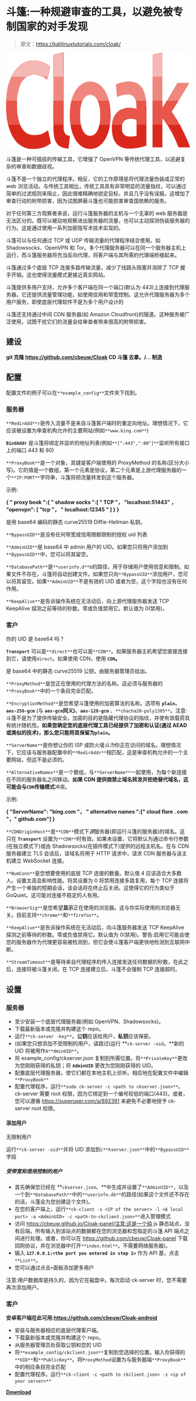 # 斗篷:一种规避审查的工具，以避免被专制国家的对手发现

> 原文：<https://kalilinuxtutorials.com/cloak/>

[![](img//30d1008637c83a9da39e597c77d581d8.png)](https://blogger.googleusercontent.com/img/b/R29vZ2xl/AVvXsEhct6zK-ZqTevs_Jy-Tds6YEuE7Ab8tKHExLqdbvjY7GFNnN3jk2i1X5D7R5NkcIEBcIYqJ8rD9ho-hMby_VrGalTyI5VFaX_CE4rND_eM1inVWZtXgxvFY7RHu5BDBs4WGPSlq2w3CyO1cz5Wz54lThJRgGcpknAwk-wRLJrkMp-QkLSwUcRv3CUOL/s728/logo%20(1).png)

斗篷是一种可插拔的传输工具，它增强了 OpenVPN 等传统代理工具，以逃避复杂的审查和数据歧视。

斗篷不是一个独立的代理程序。相反，它的工作原理是将代理流量伪装成正常的 web 浏览活动。与传统工具相比，传统工具具有非常明显的流量指纹，可以通过简单的过滤规则来阻止，因此很难精确地锁定目标，并且几乎没有误报。这增加了审查行动的附带损害，因为试图屏蔽斗篷也可能损害审查国依赖的服务。

对于任何第三方观察者来说，运行斗篷服务器的主机与一个无辜的 web 服务器是无法区分的。既可以被动地观察进出服务器的流量，也可以主动探测伪装服务器的行为。这是通过使用一系列加密隐写术技术实现的。

斗篷可以与任何通过 TCP 或 UDP 传输流量的代理程序结合使用，如 Shadowsocks、OpenVPN 和 Tor。多个代理服务器可以在同一个服务器主机上运行，而斗篷服务器将充当反向代理，将客户端与其所需的代理端桥接起来。

斗篷通过多个底层 TCP 连接多路传输流量，减少了线路头阻塞并消除了 TCP 握手开销。这也使得流量模式更接近真实网站。

斗篷提供多用户支持，允许多个客户端在同一个端口(默认为 443)上连接到代理服务器。它还提供流量管理功能，如使用信用和带宽控制。这允许代理服务器为多个用户服务，即使底层代理软件不是为多个用户设计的

斗篷还支持通过中间 CDN 服务器(如 Amazon Cloudfront)的隧道。这种服务被广泛使用，试图干扰它们的流量会给审查者带来很高的附带损害。

## 建设

**git 克隆 https://github.com/cbeuw/Cloak
CD 斗篷
去拿。/…
制造**

## 配置

配置文件的例子可以在`**example_config**`文件夹下找到。

### 服务器

`**RedirAdd**r`是传入流量不是来自斗篷客户端时的重定向地址。理想情况下，它应该被设置为审查机构允许的主要网站(例如`**www.bing.com**`)

**`BindAddr`** 是斗篷将绑定并监听的地址列表(例如`**[":443",":80"]**`监听所有接口上的端口 443 和 80)

`**ProxyBook**`是一个对象，其键是客户端使用的 ProxyMethod 的名称(区分大小写)。它的值是一个数组，第一个元素是协议，第二个元素是上游代理服务器的一个`**IP:PORT**`字符串，斗篷将把流量转发到这个服务器。

示例:

**{
" proxy book ":{
" shadow socks ":[
" TCP "，
"localhost:51443"
，
"openvpn": [
"tcp "，
" localhost:12345 "
]
}
}**

是用 base64 编码的静态 curve25519 Diffie-Hellman 私钥。

`**BypassUID**`是没有任何带宽或信用限额限制的授权 uid 列表

`**AdminUID**`是 base64 中 admin 用户的 UID。如果您只将用户添加到`**BypassUID**`中，您可以将其留空。

`**DatabasePath**`是`**userinfo.d**b`的路径，用于存储用户使用信息和限制。如果文件不存在，斗篷将自动创建文件。如果您只向`**BypassUID**`添加用户，您可以将其留空。如果`**AdminUID**`不是有效的 UID 或者为空，这个字段也没有任何作用。

`**KeepAlive**`是告诉操作系统在无活动后，向上游代理服务器发送 TCP KeepAlive 探测之前等待的秒数。零或负值禁用它。默认值为 0(禁用)。

### 客户

你的 UID 是 base64 吗？

**`Transport`** 可以是`**direct**`也可以是`**CDN**`。如果服务器主机希望您直接连接到它，请使用`direct`。如果使用 CDN，使用 **`CDN`。**

是 base64 中的静态 curve25519 公钥，由服务器管理员给出。

`**ProxyMethod**`是您正在使用的代理方法的名称。这必须与服务器的`**ProxyBook**`中的一个条目完全匹配。

`**EncryptionMethod**`是您希望斗篷使用的加密算法的名称。选项有 **`plain`、`aes-256-gcm`** (与 **`aes-gcm`同义)、`aes-128-gcm`** 、`**chacha20-poly1305**`。注意:斗篷不是为了提供传输安全。加密的目的是隐藏代理协议的指纹，并使有效载荷具有统计随机性。**如果您确定您的底层代理工具已经提供了加密和认证(通过 AEAD 或类似的技术)，那么您只能将其保留为`plain`。**

`**ServerName**`是你想让你的 ISP 或防火墙*认为*你正在访问的域名。理想情况下，它应该与服务器配置中的`**RedirAddr**`相匹配，这是审查机构允许的一个主要网站，但这不是必须的。

`**AlternativeNames**`是一个数组，与`**ServerName**`一起使用，为每个新连接在不同的服务器名之间移动。**如果 CDN 提供商禁止域名转发并拒绝替代域名，这可能会与`CDN`传输模式**冲突。

示例:

**{
"ServerName": "bing.com "，
" alternative names ":[" cloud flare . com "，" github.com"]
}**

`**CDNOriginHost**`是`**CDN**`模式下*源*服务器(即运行斗篷的服务器)的域名。这只在 **`Transport`** 设置为`**CDN**`时有效。如果未设置，它将默认为通过命令行参数(在独立模式下)或由 Shadowsocks(在插件模式下)提供的远程主机名。在与 CDN 服务器建立 TLS 会话后，该域名将用于 HTTP 请求中，请求 CDN 服务器与该主机建立 WebSocket 连接。

`**NumConn**`是您想要使用的底层 TCP 连接的数量。默认值 4 应该适合大多数人。设置太高会影响性能。将其设置为 0 将禁用连接多路复用，每个 TCP 连接将产生一个单独的短期会话，该会话将在终止后关闭。这使得它的行为类似于 GoQuiet。这可能对连接不稳定的人有用。

`**BrowserSig**`是您希望**显示**正在使用的浏览器。这与你实际使用的浏览器无关。目前支持`**chrome**`和`**firefox**`。

`**KeepAlive**`是告诉操作系统在无活动后，向斗篷服务器发送 TCP KeepAlive 探测之前等待的秒数。零或负值禁用它。默认值为 0(禁用)。警告:启用它可能会使您的服务器作为代理更容易被检测到，但它会使斗篷客户端更快地检测到互联网中断。

`**StreamTimeout**`是等待来自代理程序的传入连接发送任何数据的秒数，在此之后，连接将被斗篷关闭。在 TCP 连接建立后，斗篷不会强制 TCP 连接超时。

## 设置

### 服务器

*   至少安装一个底层代理服务器(例如 OpenVPN、Shadowsocks)。
*   下载最新版本或克隆并构建这个 repo。
*   运行`**ck-server -key**`。**公钥**应该给用户，**私钥**应该保密。
*   (如果您只想添加不受限制的用户，请跳过)运行 **`ck-server -uid`。**新的 UID 将被用作`A**dminUID**`。
*   将 example_config/ckserver.json 复制到所需位置。将`**PrivateKey**`更改为您刚刚获得的私钥；将 **`AdminUID`** 更改为您刚刚获得的 UID。
*   配置底层代理服务器，使它们都在本地主机上侦听。相应地在配置文件中编辑`**ProxyBook**`
*   配置代理程序。运行`**sudo ck-server -c <path to ckserver.json>**`。ck-server 需要 root 权限，因为它绑定到一个编号较低的端口(443)。或者，您可以遵循 https://superuser.com/a/892391 来避免不必要地授予 ck-server root 权限。

#### 添加用户

无限制用户

运行`**ck-server -uid**`并将 UID 添加到`c**kserver.json**`中的`**BypassUID**`字段

##### 受带宽和信用控制的用户

*   首先确保您已经在 **`ckserver.json`、**中生成并设置了`**AdminUID**`，以及一个到`**DatabasePath**`中的`**userinfo.db**`的路径(如果这个文件还不存在的话，斗篷会为您创建这个文件)。
*   在您的客户端上，运行`**ck-client -s <IP of the server> -l <A local port> -a <AdminUID> -c <path-to-ckclient.json>**`进入管理模式
*   访问 https://cbeuw.github.io/Cloak-panel(注意:这是一个纯 js 静态站点，没有后端，所有输入到该站点的数据都在您的浏览器和您指定的斗篷 API 端点之间进行处理。或者，你可以在 https://github.com/cbeuw/Cloak-panel 下载回购协议，并在浏览器中打开`**index.html**`。不需要网络服务器)。
*   输入 **`127.0.0.1:<the port you entered in step 1>`** 作为 API 基，点击`**List**`。
*   您可以通过点击`+`面板添加更多用户

注意:用户数据库是持久的，因为它在磁盘中。每次启动 ck-server 时，您不需要再次添加用户。

### 客户

**安卓客户端在此可用:https://github.com/cbeuw/Cloak-android**

*   安装与服务器相应的底层代理客户端。
*   下载最新版本或克隆并构建这个 repo。
*   从服务器管理员处获取公钥和您的 UID
*   将`**example_config/ckclient.json**`复制到您选择的位置。输入你获得的`**UID**`和`**PublicKey**`。将`ProxyMethod`设置为与服务器端`**ProxyBook**`中的相应条目完全匹配
*   配置代理程序。运行`**ck-client -c <path to ckclient.json> -s <ip of your server>**`

[**Download**](https://github.com/cbeuw/Cloak)